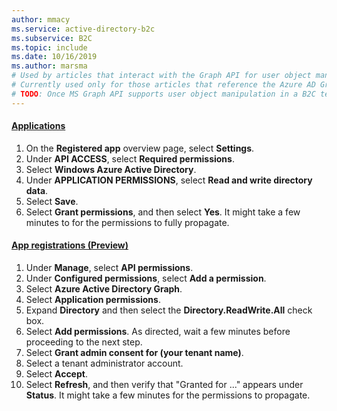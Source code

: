 ```yaml
---
author: mmacy
ms.service: active-directory-b2c
ms.subservice: B2C
ms.topic: include
ms.date: 10/16/2019
ms.author: marsma
# Used by articles that interact with the Graph API for user object manipulation.
# Currently used only for those articles that reference the Azure AD Graph API, not MS Graph.
# TODO: Once MS Graph API supports user object manipulation in a B2C tenant, convert this to use MS Graph.
---
```

#### [Applications](#tab/applications/)

1. On the **Registered app** overview page, select **Settings**.
1. Under **API ACCESS**, select **Required permissions**.
1. Select **Windows Azure Active Directory**.
1. Under **APPLICATION PERMISSIONS**, select **Read and write directory data**.
1. Select **Save**.
1. Select **Grant permissions**, and then select **Yes**. It might take a few minutes to for the permissions to fully propagate.

#### [App registrations (Preview)](#tab/app-reg-preview/)

1. Under **Manage**, select **API permissions**.
1. Under **Configured permissions**, select **Add a permission**.
1. Select **Azure Active Directory Graph**.
1. Select **Application permissions**.
1. Expand **Directory** and then select the **Directory.ReadWrite.All** check box.
1. Select **Add permissions**. As directed, wait a few minutes before proceeding to the next step.
1. Select **Grant admin consent for (your tenant name)**.
1. Select a tenant administrator account.
1. Select **Accept**.
1. Select **Refresh**, and then verify that "Granted for ..." appears under **Status**. It might take a few minutes for the permissions to propagate.